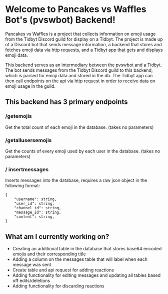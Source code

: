 # Welcome to Pancakes vs Waffles Bot's (pvswbot) Backend!
Pancakes vs Waffles is a project that collects information on emoji usage from the Tidbyt Discord guild for display on a Tidbyt. The project is made up of a Discord bot that sends message information, a backend that stores and fetches emoji data via http requests, and a Tidbyt app that gets and displays emoji data.

This backend serves as an intermediary between the pvswbot and a Tidbyt. The bot sends messages from the Tidbyt Discord guild to this backend, which is parsed for emoji data and stored in the db. The Tidbyt app can then call endpoints on the api via http request in order to receive data on emoji usage in the guild.

## This backend has 3 primary endpoints

### /getemojis 
Get the total count of each emoji in the database. (takes no parameters)

### /getallusersemojis
Get the counts of every emoji used by each user in the database. (takes no parameters)

### / insertmessages
Inserts messages into the database, requires a raw json object in the following format:

```
{
    "username": string,
    "user_id": string,
    "channel_id": string,
    "message_id": string,
    "content": string,
}   
```

## What am I currently working on?
- Creating an additional table in the database that stores base64 encoded emojis and their corresponding title
- Adding a column on the messages table that will label when each message was sent
- Create table and api request for adding reactions
- Adding functionality for editing messages and updating all tables based off edits/deletions
- Adding functionality for discarding reactions


